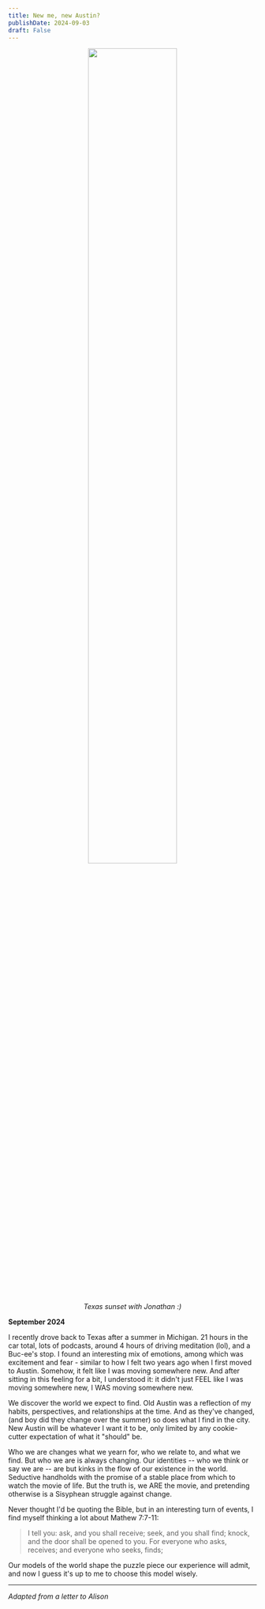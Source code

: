 ```yaml
---
title: New me, new Austin? 
publishDate: 2024-09-03
draft: False
---
```


<figure style="text-align: center;">
  <img src="media/jonathan.jpg" alt="" style="width:65%">
  <figcaption style="max-width: 95%; margin: auto;"><em>Texas sunset with Jonathan :)</em></figcaption>
</figure>

**September 2024**

I recently drove back to Texas after a summer in Michigan. 
21 hours in the car total, lots of podcasts, around 4 hours of driving meditation (lol), and a Buc-ee's stop. 
I found an interesting mix of emotions, among which was excitement and fear - similar to how I felt two years ago when I first moved to Austin. 
Somehow, it felt like I was moving somewhere new. 
And after sitting in this feeling for a bit, I understood it: it didn't just FEEL like I was moving somewhere new, I WAS moving somewhere new. 

We discover the world we expect to find. 
Old Austin was a reflection of my habits, perspectives, and relationships at the time. 
And as they've changed, (and boy did they change over the summer) so does what I find in the city. 
New Austin will be whatever I want it to be, only limited by any cookie-cutter expectation of what it "should" be. 

Who we are changes what we yearn for, who we relate to, and what we find. 
But who we are is always changing. 
Our identities -- who we think or say we are -- are but kinks in the flow of our existence in the world. 
Seductive handholds with the promise of a stable place from which to watch the movie of life. 
But the truth is, we ARE the movie, and pretending otherwise is a Sisyphean struggle against change. 

Never thought I'd be quoting the Bible, but in an interesting turn of events, I find myself thinking a lot about Mathew 7:7-11:
> I tell you: ask, and you shall receive; seek, and you shall find; knock, and the door shall be opened to you. For everyone who asks, receives; and everyone who seeks, finds; 

Our models of the world shape the puzzle piece our experience will admit, and now I guess it's up to me to choose this model wisely.

---

*Adapted from a letter to Alison*